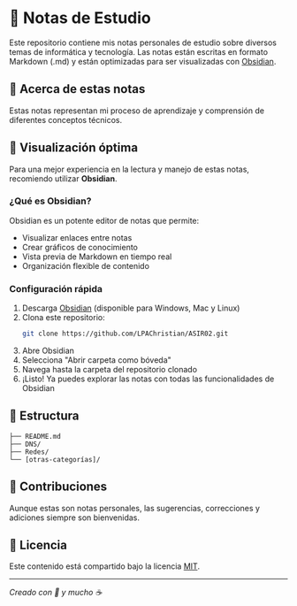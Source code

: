 # 📓 Notas de Estudio

Este repositorio contiene mis notas personales de estudio sobre diversos temas de informática y tecnología. Las notas están escritas en formato Markdown (.md) y están optimizadas para ser visualizadas con [Obsidian](https://obsidian.md/).

## 📝 Acerca de estas notas

Estas notas representan mi proceso de aprendizaje y comprensión de diferentes conceptos técnicos.

## 🚀 Visualización óptima

Para una mejor experiencia en la lectura y manejo de estas notas, recomiendo utilizar **Obsidian**.

### ¿Qué es Obsidian?

Obsidian es un potente editor de notas que permite:
- Visualizar enlaces entre notas
- Crear gráficos de conocimiento
- Vista previa de Markdown en tiempo real
- Organización flexible de contenido

### Configuración rápida

1. Descarga [Obsidian](https://obsidian.md/) (disponible para Windows, Mac y Linux)
2. Clona este repositorio:
   ```bash
   git clone https://github.com/LPAChristian/ASIR02.git
   ```
3. Abre Obsidian
4. Selecciona "Abrir carpeta como bóveda"
5. Navega hasta la carpeta del repositorio clonado
6. ¡Listo! Ya puedes explorar las notas con todas las funcionalidades de Obsidian

## 📂 Estructura

```
├── README.md
├── DNS/
├── Redes/
└── [otras-categorías]/
```

## 🤝 Contribuciones

Aunque estas son notas personales, las sugerencias, correcciones y adiciones siempre son bienvenidas.

## 📜 Licencia

Este contenido está compartido bajo la licencia [MIT](LICENSE).

---

*Creado con 💙 y mucho ☕*
